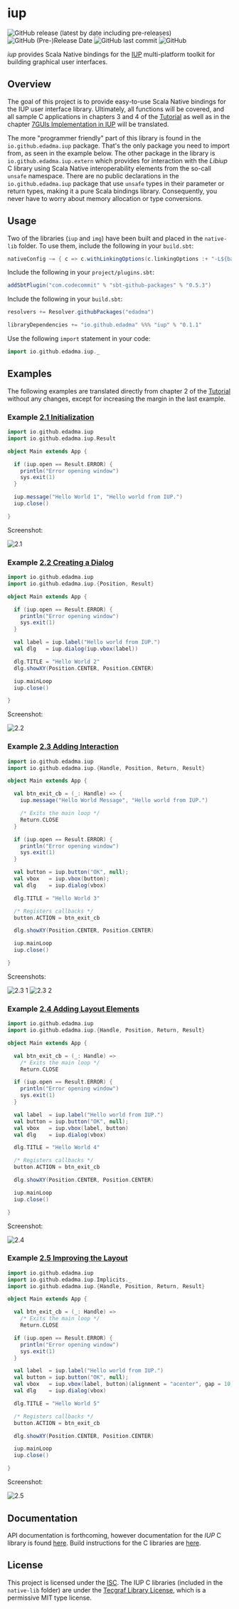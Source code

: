 iup
====

![GitHub release (latest by date including pre-releases)](https://img.shields.io/github/v/release/edadma/iup?include_prereleases) ![GitHub (Pre-)Release Date](https://img.shields.io/github/release-date-pre/edadma/iup) ![GitHub last commit](https://img.shields.io/github/last-commit/edadma/iup) ![GitHub](https://img.shields.io/github/license/edadma/iup)

*iup* provides Scala Native bindings for the [IUP](https://www.tecgraf.puc-rio.br/iup/) multi-platform toolkit for building graphical user interfaces.

Overview
--------

The goal of this project is to provide easy-to-use Scala Native bindings for the IUP user interface library.  Ultimately, all functions will be covered, and all sample C applications in chapters 3 and 4 of the [Tutorial](https://www.tecgraf.puc-rio.br/iup/en/tutorial/tutorial.html) as well as in the chapter [7GUIs Implementation in IUP](https://www.tecgraf.puc-rio.br/iup/en/7gui/7gui.html) will be translated.

The more "programmer friendly" part of this library is found in the `io.github.edadma.iup` package. That's the only
package you need to import from, as seen in the example below. The other package in the library
is `io.github.edadma.iup.extern` which provides for interaction with the *Libiup* C library using Scala Native
interoperability elements from the so-call `unsafe` namespace. There are no public declarations in
the `io.github.edadma.iup` package that use `unsafe` types in their parameter or return types, making it a pure
Scala bindings library. Consequently, you never have to worry about memory allocation or type conversions.

Usage
-----

Two of the libraries (`iup` and `img`) have been built and placed in the `native-lib` folder.  To use them, include the following in your `build.sbt`:

```sbt
nativeConfig ~= { c => c.withLinkingOptions(c.linkingOptions :+ "-L${baseDirectory.value}/native-lib") }
```


Include the following in your `project/plugins.sbt`:

```sbt
addSbtPlugin("com.codecommit" % "sbt-github-packages" % "0.5.3")
```

Include the following in your `build.sbt`:

```sbt
resolvers += Resolver.githubPackages("edadma")

libraryDependencies += "io.github.edadma" %%% "iup" % "0.1.1"
```

Use the following `import` statement in your code:

```scala
import io.github.edadma.iup._

```

Examples
--------

The following examples are translated directly from chapter 2 of the [Tutorial](https://www.tecgraf.puc-rio.br/iup/en/tutorial/tutorial2.html) without any changes, except for increasing the margin in the last example.

### Example [2.1 Initialization](https://www.tecgraf.puc-rio.br/iup/en/tutorial/tutorial2.html#Initialization)

```scala
import io.github.edadma.iup
import io.github.edadma.iup.Result

object Main extends App {

  if (iup.open == Result.ERROR) {
    println("Error opening window")
    sys.exit(1)
  }

  iup.message("Hello World 1", "Hello world from IUP.")
  iup.close()

}
```

Screenshot:

![2.1](https://github.com/edadma/iup/raw/dev/readme/2-1.png)

### Example [2.2 Creating a Dialog](https://www.tecgraf.puc-rio.br/iup/en/tutorial/tutorial2.html#Dialog)

```scala
import io.github.edadma.iup
import io.github.edadma.iup.{Position, Result}

object Main extends App {

  if (iup.open == Result.ERROR) {
    println("Error opening window")
    sys.exit(1)
  }

  val label = iup.label("Hello world from IUP.")
  val dlg   = iup.dialog(iup.vbox(label))

  dlg.TITLE = "Hello World 2"
  dlg.showXY(Position.CENTER, Position.CENTER)

  iup.mainLoop
  iup.close()

}
```

Screenshot:

![2.2](https://github.com/edadma/iup/raw/dev/readme/2-2.png)

### Example [2.3 Adding Interaction](https://www.tecgraf.puc-rio.br/iup/en/tutorial/tutorial2.html#Interaction)

```scala
import io.github.edadma.iup
import io.github.edadma.iup.{Handle, Position, Return, Result}

object Main extends App {

  val btn_exit_cb = (_: Handle) => {
    iup.message("Hello World Message", "Hello world from IUP.")

    /* Exits the main loop */
    Return.CLOSE
  }

  if (iup.open == Result.ERROR) {
    println("Error opening window")
    sys.exit(1)
  }

  val button = iup.button("OK", null);
  val vbox   = iup.vbox(button);
  val dlg    = iup.dialog(vbox)

  dlg.TITLE = "Hello World 3"

  /* Registers callbacks */
  button.ACTION = btn_exit_cb

  dlg.showXY(Position.CENTER, Position.CENTER)

  iup.mainLoop
  iup.close()

}
```

Screenshots:

![2.3 1](https://github.com/edadma/iup/raw/dev/readme/2-3-1.png) ![2.3 2](https://github.com/edadma/iup/raw/dev/readme/2-3-2.png)

### Example [2.4 Adding Layout Elements](https://www.tecgraf.puc-rio.br/iup/en/tutorial/tutorial2.html#Adding_Layout_Elements)

```scala
import io.github.edadma.iup
import io.github.edadma.iup.{Handle, Position, Return, Result}

object Main extends App {

  val btn_exit_cb = (_: Handle) =>
    /* Exits the main loop */
    Return.CLOSE

  if (iup.open == Result.ERROR) {
    println("Error opening window")
    sys.exit(1)
  }

  val label  = iup.label("Hello world from IUP.")
  val button = iup.button("OK", null);
  val vbox   = iup.vbox(label, button)
  val dlg    = iup.dialog(vbox)

  dlg.TITLE = "Hello World 4"

  /* Registers callbacks */
  button.ACTION = btn_exit_cb

  dlg.showXY(Position.CENTER, Position.CENTER)

  iup.mainLoop
  iup.close()

}
```

Screenshot:

![2.4](https://github.com/edadma/iup/raw/dev/readme/2-4.png)

### Example [2.5 Improving the Layout](https://www.tecgraf.puc-rio.br/iup/en/tutorial/tutorial2.html#Improving_the_Layout)

```scala
import io.github.edadma.iup
import io.github.edadma.iup.Implicits._
import io.github.edadma.iup.{Handle, Position, Return, Result}

object Main extends App {

  val btn_exit_cb = (_: Handle) =>
    /* Exits the main loop */
    Return.CLOSE

  if (iup.open == Result.ERROR) {
    println("Error opening window")
    sys.exit(1)
  }

  val label  = iup.label("Hello world from IUP.")
  val button = iup.button("OK", null);
  val vbox   = iup.vbox(label, button)(alignment = "acenter", gap = 10, margin = 30 x 10)
  val dlg    = iup.dialog(vbox)

  dlg.TITLE = "Hello World 5"

  /* Registers callbacks */
  button.ACTION = btn_exit_cb

  dlg.showXY(Position.CENTER, Position.CENTER)

  iup.mainLoop
  iup.close()

}
```

Screenshot:

![2.5](https://github.com/edadma/iup/raw/dev/readme/2-5.png)


Documentation
-------------

API documentation is forthcoming, however documentation for the *IUP* C library is
found [here](https://www.tecgraf.puc-rio.br/iup/).  Build instructions for the C libraries are [here](https://www.tecgraf.puc-rio.br/iup/en/guide.html#buildlib).


License
-------

This project is licensed under the [ISC](https://github.com/edadma/iup/blob/main/LICENSE).  The IUP C libraries (included in the `native-lib` folder) are under the [Tecgraf Library License](https://www.tecgraf.puc-rio.br/iup/en/copyright.html), which is a permissive MIT type license.
